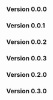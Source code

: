 ### Version 0.0.0
### Version 0.0.1
### Version 0.0.2
### Version 0.0.3
### Version 0.2.0
### Version 0.3.0
